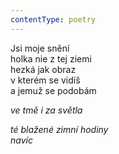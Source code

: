 ```yaml
---
contentType: poetry
---
```


<section>

Jsi moje snění  
holka nie z tej ziemi  
hezká jak obraz  
v kterém se vidíš  
a jemuž se podobám

_ve tmě i za světla_

</section>

<section>

_té blažené zimní hodiny  
navíc_

</section>
